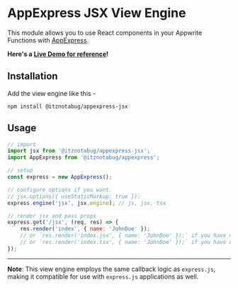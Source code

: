 # AppExpress JSX View Engine

This module allows you to use React components in your Appwrite Functions
with [AppExpress](https://github.com/itznotabug/appexpress).

**Here's a [Live Demo for reference](https://appexpress.appwrite.global/?type=jsx)!**

## Installation

Add the view engine like this -

```shell
npm install @itznotabug/appexpress-jsx
```

## Usage

```javascript
// import
import jsx from '@itznotabug/appexpress-jsx';
import AppExpress from '@itznotabug/appexpress';

// setup
const express = new AppExpress();

// configure options if you want.
// jsx.options({ useStaticMarkup: true });
express.engine('jsx', jsx.engine); // js, jsx, tsx

// render jsx and pass props
express.get('/jsx', (req, res) => {
    res.render('index', { name: 'JohnDoe' });
    // or `res.render('index.jsx', { name: 'JohnDoe' });` if you have multiple view engines registered.
    // or `res.render('index.tsx', { name: 'JohnDoe' });` if you have multiple view engines registered.
});
```

---

**Note**: This view engine employs the same callback logic as `express.js`, making it compatible for use
with `express.js` applications as well.